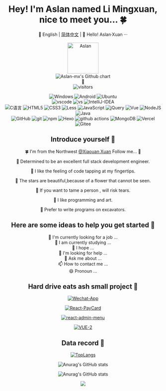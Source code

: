 
<div align="center">

# Hey! I'm Aslan named Li Mingxuan, nice to meet you... 🍀
🧁 English | [简体中文](README-CN.md) | 🥰 Hello! Aslan·Xuan ···
<br>
<br>
<img alt="Aslan" src="https://avatars.githubusercontent.com/u/46306801?s=400&u=35f48272ca9e1e5279007be09883d870965a3373&v=4" width="100px" height="100px" />
<br>
<img src="http://ghchart.rshah.org/Aslan-mx" alt="Aslan-mx's Github chart" />
<br>
🍧
<br>
<img alt="visitors" src="https://visitor-badge.laobi.icu/badge?page_id=Aslan-mx.readme&left_text=%E6%B5%8F%E8%A7%88%E9%87%8F%20Visitors" />
<p>
  <img alt="Windows" src="https://img.shields.io/badge/-Windows-3b79a8?style=flat-square&logo=Windows&logoColor=white" />
  <img alt="Android" src="https://img.shields.io/badge/-Android-181818?style=flat-square&logo=Android&logoColor=a5ca3a" />
  <img alt="Ubuntu" src="https://img.shields.io/badge/-Ubuntu-DB652A?style=flat-square&logo=ubuntu&logoColor=white" />
<br />
  <img alt="vscode" src="https://img.shields.io/badge/Visual%20Studio%20Code-blue?style=flat-square&logo=visual-studio-code&logoColor=ffffff" />
  <img alt="vs" src="https://img.shields.io/badge/Visual%20Studio-6f2077?style=flat-square&logo=visual-studio&logoColor=ffffff" />
  <img alt="IntelliJ-IDEA" src="https://img.shields.io/badge/IntelliJ%20IDEA-black?style=flat-square&logo=IntelliJ%20IDEA&logoColor=ffffff" />
<br />
  <img alt="C语言" src="https://img.shields.io/badge/C%E8%AF%AD%E8%A8%80-00569e?style=flat-square&logo=C&logoColor=white" /> 
  <img alt="HTML5" src="https://img.shields.io/badge/-HTML5-E34F26?style=flat-square&logo=html5&logoColor=white" /> 
  <img alt="CSS3" src="https://img.shields.io/badge/-CSS3-3a95ff?style=flat-square&logo=css3&logoColor=white" />
  <img alt="Less" src="https://img.shields.io/badge/-{Less}-00166a?style=flat-square&logo=less&logoColor=white" />
  <img alt="JavaScript" src="https://img.shields.io/badge/-JavaScript-ffaf24?style=flat-square&logo=javascript&logoColor=white" />
  <img alt="jQuery" src="https://img.shields.io/badge/-jQuery-131a28?style=flat-square&logo=jQuery&logoColor=white" />
  <img alt="Vue" src="https://img.shields.io/badge/-Vue-5BA17F?style=flat-square&logo=vue.js&logoColor=white" />
  <img alt="NodeJS" src="https://img.shields.io/badge/-NodeJS-43853d?style=flat-square&logo=Node.js&logoColor=white" />
  <img alt="Java" src="https://img.shields.io/badge/Java-ff0200?style=flat-square&logo=java&logoColor=white" />
<br />
  <img alt="GitHub" src="https://img.shields.io/badge/-GitHub-1d1c1c?style=flat-square&logo=github&logoColor=white" />
  <img alt="git" src="https://img.shields.io/badge/-Git-F05032?style=flat-square&logo=git&logoColor=white" />
  <img alt="npm" src="https://img.shields.io/badge/-NPM-CB3837?style=flat-square&logo=npm&logoColor=white" />
  <img alt="Hexo" src="https://img.shields.io/badge/-Hexo-4283cd?style=flat-square&logo=hexo&logoColor=white" />
  <img alt="github actions" src="https://img.shields.io/badge/-Github_Actions-2088FF?style=flat-square&logo=github-actions&logoColor=white" />
  <img alt="MongoDB" src="https://img.shields.io/badge/-MongoDB-13aa52?style=flat-square&logo=mongodb&logoColor=white" />
  <img alt="Vercel" src="https://img.shields.io/badge/-Vercel-1f1f1f?style=flat-square&logo=vercel&logoColor=white" />
  <img alt="Gitee" src="https://img.shields.io/badge/-Gitee-c72726?style=flat-square&logo=gitee&logoColor=white" />
</p>

## Introduce yourself 🍉

🍀 I'm from the Northwest [@Xiaouan Xuan](https://github.com/Aslan-mx) Follow me... 🥰

🐞 Determined to be an excellent full stack development engineer.

🍄 I like the feeling of code tapping at my fingertips.

🐎 The stars are beautiful,because of a flower that cannot be seen.

🐢 If you want to tame a person , will risk tears.

🐡 I like programming and art.

🌸 Prefer to write programs on excavators.

## Here are some ideas to help you get started 🦄

🔭 I'm currently looking for a job ...<br>
🌱 I am currently studying ...<br>
👯 I hope ...<br>
🤔 I'm looking for help ...<br>
💬 Ask me about ...<br>
📫 How to contact me ...<br>
😄 Pronoun ...

## Hard drive eats ash small project 🌵

[![Wechat-App](https://github-readme-stats.vercel.app/api/pin/?username=Aslan-mx&repo=Wechat-App)](https://github.com/Aslan-mx/Wechat-App.git)

[![React-PayCard](https://github-readme-stats.vercel.app/api/pin/?username=Aslan-mx&repo=React-Paycard)](https://github.com/Aslan-mx/React-Paycard.git)

[![react-admin-menu](https://github-readme-stats.vercel.app/api/pin/?username=Aslan-mx&repo=react-admin-menu)](https://github.com/Aslan-mx/react-admin-menu.git)

[![VUE-2](https://github-readme-stats.vercel.app/api/pin/?username=Aslan-mx&repo=VUE-2)](https://github.com/Aslan-mx/VUE-2.git)

## Data record 🦩

[![TopLangs](https://github-readme-stats.vercel.app/api/top-langs/?username=Aslan-mx&layout=compact)](https://github.com/anuraghazra/github-readme-stats)

![Anurag's GitHub stats](https://github-readme-stats.vercel.app/api?username=Aslan-mx&show_icons=true)

![Anurag's GitHub stats](https://github-readme-stats.vercel.app/api?username=Aslan-mx&show_icons=true&theme=tokyonight)

![](https://github-profile-trophy.vercel.app/?username=Aslan-mx&theme=flat&column=7&margin-w=10)

</div>
